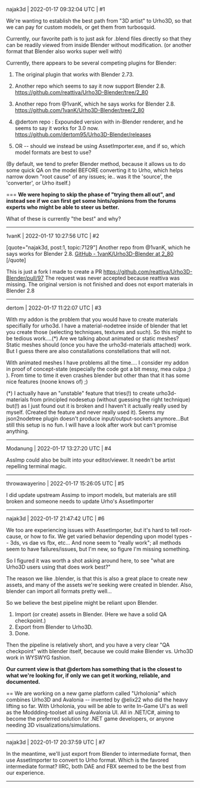 najak3d | 2022-01-17 09:32:04 UTC | #1

We're wanting to establish the best path from "3D artist" to Urho3D, so that we can pay for custom models, or get them from turbosquid.

Currently, our favorite path is to just ask for .blend files directly so that they can be readily viewed from inside Blender without modification.  (or another format that Blender also works super well with)

Currently, there appears to be several competing plugins for Blender:

1. The original plugin that works with Blender 2.73.

2. Another repo which seems to say it now support Blender 2.8.
https://github.com/reattiva/Urho3D-Blender/tree/2_80

3. Another repo from @1vanK, which he says works for Blender 2.8.
https://github.com/1vanK/Urho3D-Blender/tree/2_80

4. @dertom repo : Expounded version with in-Blender renderer, and he seems to say it works for 3.0 now.
https://github.com/dertom95/Urho3D-Blender/releases

5. OR -- should we instead be using AssetImporter.exe, and if so, which model formats are best to use?

(By default, we tend to prefer Blender method, because it allows us to do some quick QA on the model BEFORE converting it to Urho, which helps narrow down "root cause" of any issues; ie.. was it the 'source', the 'converter', or Urho itself.)

===
**We were hoping to skip the phase of "trying them all out", and instead see if we can first get some hints/opinions from the forums experts who might be able to steer us better.**

What of these is currently "the best" and why?

-------------------------

1vanK | 2022-01-17 10:27:56 UTC | #2

[quote="najak3d, post:1, topic:7129"]
Another repo from @1vanK, which he says works for Blender 2.8.
[GitHub - 1vanK/Urho3D-Blender at 2_80](https://github.com/1vanK/Urho3D-Blender/tree/2_80)
[/quote]

This is just a fork I made to create a PR https://github.com/reattiva/Urho3D-Blender/pull/97
The request was never accepted because reattiva was missing. The original version is not finished and does not export materials in Blender 2.8

-------------------------

dertom | 2022-01-17 11:22:07 UTC | #3

With my addon is the problem that you would have to create materials specifially for urho3d. I have a material-nodetree inside of blender that let you create those (selecting techniques, textures and such).
So this might to be tedious work....(*)
Are we talking about animated or static meshes? Static meshes should (once you have the urho3d-materials attached) work. But I guess there are also constallations constellations that will not. 

With animated meshes I have problems all the time....
I consider my addon in proof of concept-state (especially the code got a bit messy, mea culpa ;) ). From time to time it even crashes blender but other than that it has some nice features (noone knows of) ;)

(*)
I actually have an "unstable" feature that tries(!) to create urho3d-materials from principled nodesetup (without guessing the right technique) but(!) as I just found out it is broken and I haven't it actually really used by myself. (Created the feature and never really used it). Seems my json2nodetree plugin doesn't produce input/output-sockets anymore...But still this setup is no fun. I will have a look after work but can't promise anything.

-------------------------

Modanung | 2022-01-17 13:27:20 UTC | #4

AssImp could also be built into your editor/viewer. It needn't be artist repelling terminal magic.

-------------------------

throwawayerino | 2022-01-17 15:26:05 UTC | #5

I did update upstream Assimp to import models, but materials are still broken and someone needs to update Urho's AssetImporter

-------------------------

najak3d | 2022-01-17 21:47:42 UTC | #6

We too are experiencing issues with AssetImporter, but it's hard to tell root-cause, or how to fix.  We get varied behavior depending upon model types -- 3ds, vs dae vs fbx, etc...    And none seem to "really work"; all methods seem to have failures/issues, but I'm new, so figure I'm missing something.

So I figured it was worth a shot asking around here, to see "what are Urho3D users using that does work best?"

The reason we like .blender, is that this is also a great place to create new assets, and many of the assets we're seeking were created in blender.   Also, blender can import all formats pretty well... 

So we believe the best pipeline might be reliant upon Blender.
1. Import (or create) assets in Blender. (Here we have a solid QA checkpoint.)
2. Export from Blender to Urho3D.
3. Done.

Then the pipeline is relatively short, and you have a very clear "QA checkpoint" with blender itself, because we could make Blender vs. Urho3D work in WYSWYG fashion.

**Our current view is that @dertom has something that is the closest to what we're looking for, if only we can get it working, reliable, and documented.**

==
We are working on a new game platform called "Urholonia" which combines Urho3D and Avalonia -- invented by @elix22 who did the heavy lifting so far.   With Urholonia, you will be able to write In-Game UI's as well as the Moddding-toolset all using Avalonia UI.   All in .NET/C#, aiming to become the preferred solution for .NET game developers, or anyone needing 3D visualizations/simulations.

-------------------------

najak3d | 2022-01-17 20:37:59 UTC | #7

In the meantime, we'll just export from Blender to intermediate format, then use AssetImporter to convert to Urho format.    Which is the favored intermediate format?   IIRC, both DAE and FBX seemed to be the best from our experience.

-------------------------

